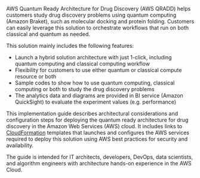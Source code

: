 AWS Quantum Ready Architecture for Drug Discovery (AWS QRADD) helps customers 
study drug discovery problems using quantum computing (Amazon Braket), 
such as molecular docking and protein folding. Customers can easily 
leverage this solution to orchestrate workflows that run on both classical 
and quantum as needed.

This solution mainly includes the following features:

- Launch a hybrid solution architecture with just 1-click, including quantum computing and 
classical computing workflow
- Flexibility for customers to use either quantum or classical compute resource or both 
- Sample codes to show how to use quantum computing, classical computing or both to study the drug discovery problems 
- The analytics data and diagrams are provided in BI service (Amazon QuickSight) to evaluate the experiment values (e.g. performance)

This implementation guide describes architectural considerations and configuration steps for deploying the quantum ready architecture for drug discovery 
in the Amazon Web Services (AWS) cloud. It includes links to [CloudFormation][cloudformation] templates that 
launches and configures the AWS services required to deploy this solution using AWS best practices for security and availability.

The guide is intended for IT architects, developers, DevOps, data scientists, and algorithm engineers with architecture hands-on experience in the AWS Cloud.

[cloudformation]: https://aws.amazon.com/cloudformation/
